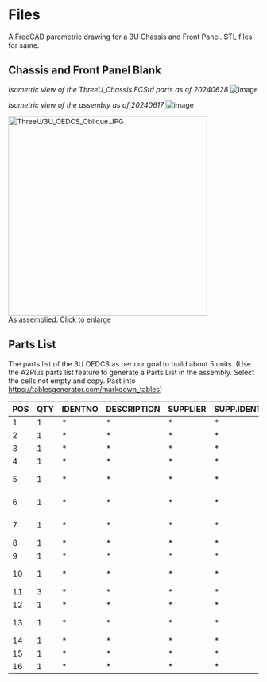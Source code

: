 # Files
A FreeCAD paremetric drawing for a 3U Chassis and Front Panel. STL files for same.

## Chassis and Front Panel Blank
_Isometric view of the ThreeU_Chassis.FCStd parts as of 20240628_
![image](https://github.com/PubInv/NASA-MCOG/assets/5836181/6e2f521b-3d0c-4c9f-9b16-8e98fb2bb975)

_Isometric view of the assembly as of 20240617_
![image](https://github.com/PubInv/NASA-MCOG/assets/5836181/face8289-87c1-4680-8007-cd10773da285)

<a
href="https://github.com/PubInv/NASA-MCOG/blob/develop/mech/enclosure/ThreeU/3U_OEDCS_Oblique.JPG">
<img src="https://github.com/PubInv/NASA-MCOG/blob/develop/mech/enclosure/ThreeU/3U_OEDCS_Oblique.JPG"
alt="ThreeU/3U_OEDCS_Oblique.JPG"
width="400">  
As assemblied. Click to enlarge </a>

## Parts List
The parts list of the 3U OEDCS as per our goal to build about 5 units.
(Use the A2Plus parts list feature to generate a Parts List in the assembly. Select the cells not empty and copy. Past into https://tablesgenerator.com/markdown_tables)

| POS 	| QTY 	| IDENTNO 	| DESCRIPTION 	| SUPPLIER 	| SUPP.IDENTNO 	| SUPP.DESCRIPTION 	| (FILENAME)                                 	|
|-----	|-----	|---------	|-------------	|----------	|--------------	|------------------	|--------------------------------------------	|
| 1   	| 1   	| *       	| *           	| *        	| *            	| *                	| TF800.STEP                                 	|
| 2   	| 1   	| *       	| *           	| *        	| *            	| *                	| Control_v1FcuEdgeCuts.step                 	|
| 3   	| 1   	| *       	| *           	| *        	| *            	| *                	| EthernetShieldUNO.step                     	|
| 4   	| 1   	| *       	| *           	| *        	| *            	| *                	| 2D3D 538 B.stp                             	|
| 5   	| 1   	| *       	| *           	| *        	| *            	| *                	| Solid State Relay Heat Sink, SSR-40DD.STEP 	|
| 6   	| 1   	| *       	| *           	| *        	| *            	| *                	| ALIM MEAN WELL MDR-10-12.STEP              	|
| 7   	| 1   	| *       	| *           	| *        	| *            	| *                	| ALIM MEAN WELL MDR-100-24.STEP             	|
| 8   	| 1   	| *       	| *           	| *        	| *            	| *                	| M12BulkHeadToBlunt.FCStd                   	|
| 9   	| 1   	| *       	| *           	| *        	| *            	| *                	| SBS50 03-09-STEP.stp                       	|
| 10  	| 1   	| *       	| *           	| *        	| *            	| *                	| PanelPlate_SB-PartSB2BodySB2.step          	|
| 11  	| 3   	| *       	| *           	| *        	| *            	| *                	| MPJ-K-F.STEP                               	|
| 12  	| 1   	| *       	| *           	| *        	| *            	| *                	| e_0100.6436a002.step                       	|
| 13  	| 1   	| *       	| *           	| *        	| *            	| *                	| Bigtreetech Mini12864 V1.0-3D.step         	|
| 14  	| 1   	| *       	| *           	| *        	| *            	| *                	| Mini_prusa_LCD_Mount_Top.step              	|
| 15  	| 1   	| *       	| *           	| *        	| *            	| *                	| ThreeU_Chassis.FCStd                       	|
| 16  	| 1   	| *       	| *           	| *        	| *            	| *                	| 8961K89_Steel DIN 3 Rail.STEP              	|





